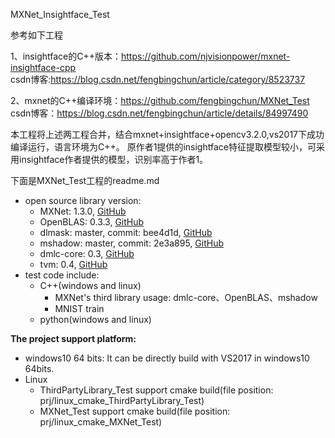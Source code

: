 MXNet_Insightface_Test

参考如下工程

1、insightface的C++版本：https://github.com/njvisionpower/mxnet-insightface-cpp <br>
	csdn博客:https://blog.csdn.net/fengbingchun/article/category/8523737

2、mxnet的C++编译环境：https://github.com/fengbingchun/MXNet_Test <br>
	csdn博客：https://blog.csdn.net/fengbingchun/article/details/84997490

本工程将上述两工程合并，结合mxnet+insightface+opencv3.2.0,vs2017下成功编译运行，语言环境为C++。
原作者1提供的insightface特征提取模型较小，可采用insightface作者提供的模型，识别率高于作者1。



下面是MXNet_Test工程的readme.md
- open source library version:
	- MXNet: 1.3.0, [GitHub](https://github.com/apache/incubator-mxnet/releases)
	- OpenBLAS: 0.3.3, [GitHub](https://github.com/xianyi/OpenBLAS/releases)
	- dlmask: master, commit: bee4d1d, [GitHub](https://github.com/dmlc/dlpack)
	- mshadow: master, commit: 2e3a895, [GitHub](https://github.com/dmlc/mshadow)
	- dmlc-core: 0.3, [GitHub](https://github.com/dmlc/dmlc-core/releases)
	- tvm: 0.4, [GitHub](https://github.com/dmlc/tvm/releases)
- test code include:
	- C++(windows and linux)
		- MXNet's third library usage: dmlc-core、OpenBLAS、mshadow
		- MNIST train
	- python(windows and linux)

**The project support platform:** 
- windows10 64 bits: It can be directly build with VS2017 in windows10 64bits.
- Linux 
	- ThirdPartyLibrary_Test support cmake build(file position: prj/linux_cmake_ThirdPartyLibrary_Test)
	- MXNet_Test support cmake build(file position: prj/linux_cmake_MXNet_Test)
